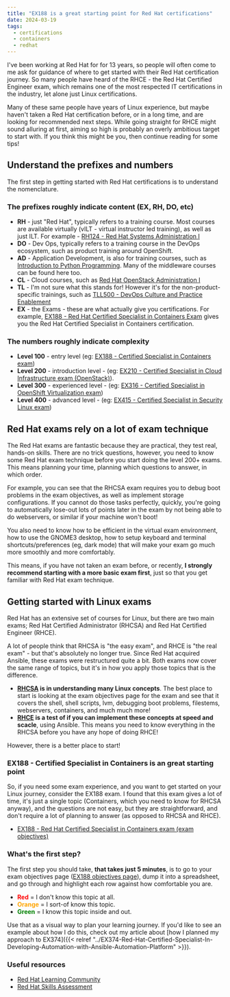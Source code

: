 ```yaml
---
title: "EX188 is a great starting point for Red Hat certifications"
date: 2024-03-19
tags:
  - certifications
  - containers
  - redhat
---
```

I've been working at Red Hat for for 13 years, so people will often come to me ask for guidance of where to get started with their Red Hat certification journey. So many people have heard of the RHCE - the Red Hat Certified Engineer exam, which remains one of the most respected IT certifications in the industry, let alone just Linux certifications. 

Many of these same people have years of Linux experience, but maybe haven't taken a Red Hat certification before, or in a long time, and are looking for recommended next steps. While going straight for RHCE might sound alluring at first, aiming so high is probably an overly ambitious target to start with. If you think this might be you, then continue reading for some tips! 

## Understand the prefixes and numbers

The first step in getting started with Red Hat certifications is to understand the nomenclature.

### The prefixes roughly indicate content (EX, RH, DO, etc)

* **RH** - just "Red Hat", typically refers to a training course. Most courses are available virtually (vILT - virtual instructor led training), as well as just ILT. For example - [RH124 - Red Hat Systems Administration I](https://www.redhat.com/en/services/training/rh124-red-hat-system-administration-i)
* **DO** - Dev Ops, typically refers to a training course in the DevOps ecosystem, such as product training around OpenShift.
* **AD** - Application Development, is also for training courses, such as [Introduction to Python Programming](https://www.redhat.com/en/services/training/ad141-red-hat-training-presents-introduction-to-python-programming). Many of the middleware courses can be found here too.
* **CL** - Cloud courses, such as [Red Hat OpenStack Administration I](https://www.redhat.com/en/services/training/cl110-red-hat-openstack-administration-i)
* **TL** - I'm not sure what this stands for! However it's for the non-product-specific trainings, such as [TLL500 - DevOps Culture and Practice Enablement](https://www.redhat.com/en/services/training/tl500-devops-culture-and-practice-enablement)
* **EX** - the Exams - these are what actually give you certifications. For example, [EX188 - Red Hat Certified Specialist in Containers Exam](https://www.redhat.com/en/services/training/ex188-red-hat-certified-specialist-containers-exam) gives you the Red Hat Certified Specialist in Containers certification.

### The numbers roughly indicate complexity

* **Level 100** - entry level (eg: [EX188 - Certified Specialist in Containers exam](https://www.redhat.com/en/services/training/ex188-red-hat-certified-specialist-containers-exam))
* **Level 200** - introduction level - (eg: [EX210 - Certified Specialist in Cloud Infrastructure exam (OpenStack)](https://www.redhat.com/en/services/training/ex210-red-hat-certified-system-administrator-red-hat-openstack-exam)).
* **Level 300** - experienced level - (eg: [EX316 - Certified Specialist in OpenShift Virtualization exam](https://www.redhat.com/en/services/training/red-hat-certified-specialist-openshift-virtualization-ex316))
* **Level 400** - advanced level - (eg: [EX415 - Certified Specialist in Security Linux exam](https://www.redhat.com/en/services/training/ex415-red-hat-certified-specialist-security-linux-exam))

## Red Hat exams rely on a lot of exam technique

The Red Hat exams are fantastic because they are practical, they test real, hands-on skills. There are no trick questions, however, you need to know some Red Hat exam technique before you start doing the level 200+ exams. This means planning your time, planning which questions to answer, in which order.

For example, you can see that the RHCSA exam requires you to debug boot problems in the exam objectives, as well as implement storage configurations. If you cannot do those tasks perfectly, quickly, you're going to automatically lose-out lots of points later in the exam by not being able to do webservers, or similar if your machine won't boot!

You also need to know how to be efficient in the virtual exam environment, how to use the GNOME3 desktop, how to setup keyboard and terminal shortcuts/preferences (eg, dark mode) that will make your exam go much more smoothly and more comfortably.

This means, if you have not taken an exam before, or recently, **I strongly recommend starting with a more basic exam first**, just so that you get familiar with Red Hat exam technique. 

## Getting started with Linux exams

Red Hat has an extensive set of courses for Linux, but there are two main exams; Red Hat Certified Administrator (RHCSA) and Red Hat Certified Engineer (RHCE).

A lot of people think that RHCSA is "the easy exam", and RHCE is "the real exam" - but that's absolutely no longer true. Since Red Hat acquired Ansible, these exams were restructured quite a bit. Both exams now cover the same range of topics, but it's in how you apply those topics that is the difference.

* **[RHCSA](https://www.redhat.com/en/services/training/ex200-red-hat-certified-system-administrator-rhcsa-exam?section=objectives) is in understanding many Linux concepts**. The best place to start is looking at the exam objectives page for the exam and see that it covers the shell, shell scripts, lvm, debugging boot problems, filestems, webservers, containers, and much much more!
* **[RHCE](https://www.redhat.com/en/services/training/ex294-red-hat-certified-engineer-rhce-exam-red-hat-enterprise-linux-9) is a test of if you can implement these concepts at speed and scacle**, using Ansible. This means you need to know everything in the RHCSA before you have any hope of doing RHCE!

However, there is a better place to start!

### EX188 - Certified Specialist in Containers is an great starting point

So, if you need some exam experience, and you want to get started on your Linux journey, consider the EX188 exam. I found that this exam gives a lot of time, it's just a single topic (Containers, which you need to know for RHCSA anyway), and the questions are not easy, but they are straightforward, and don't require a lot of planning to answer (as opposed to RHCSA and RHCE). 

* [EX188 - Red Hat Certified Specialist in Containers exam (exam objectives)](https://www.redhat.com/en/services/training/ex188-red-hat-certified-specialist-containers-exam?section=objectives)

### What's the first step?
The first step you should take, **that takes just 5 minutes**, is to go to your exam objectives page ([EX188 objectives page](https://www.redhat.com/en/services/training/ex188-red-hat-certified-specialist-containers-exam?section=objectives)), dump it into a spreadsheet, and go through and highlight each row against how comfortable you are. 

* <strong style = "color:red">Red</strong> = I don't know this topic at all.
* <strong style = "color:orange">Orange</strong> = I sort-of know this topic.
* <strong style = "color:green">Green</strong> = I know this topic inside and out.

Use that as a visual way to plan your learning journey. If you'd like to see an example about how I do this, check out my article about [how I planned my approach to EX374]({{< relref "../EX374-Red-Hat-Certified-Specialist-In-Developing-Automation-with-Ansible-Automation-Platform" >}}).

### Useful resources

* [Red Hat Learning Community](https://learn.redhat.com/)
* [Red Hat Skills Assessment](https://skills.ole.redhat.com/en)
